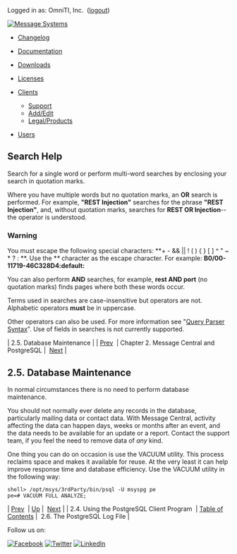 Logged in as: OmniTI, Inc.  ([logout](https://support.messagesystems.com/logout.php))

[![Message Systems](https://support.messagesystems.com/images/ms-white205.png)](https://support.messagesystems.com/start.php) 

*   [Changelog](https://support.messagesystems.com/start.php?show=changelog)
*   [Documentation](https://support.messagesystems.com/docs/)
*   [Downloads](https://support.messagesystems.com/start.php)

*   [Licenses](https://support.messagesystems.com/license_summary.php)
*   <a href="">Clients</a>
    *   [Support](https://support.messagesystems.com/cs.php)
    *   [Add/Edit](https://support.messagesystems.com/edit_client.php)
    *   [Legal/Products](https://support.messagesystems.com/edit_products.php)
*   [Users](https://support.messagesystems.com/edit_customer.php)

## Search Help

Search for a single word or perform multi-word searches by enclosing your search in quotation marks.

Where you have multiple words but no quotation marks, an **OR** search is performed. For example, **"REST Injection"** searches for the phrase **"REST Injection"**, and, without quotation marks, searches for **REST OR Injection**--the operator is understood.

### Warning

You must escape the following special characters: **+ - && || ! ( ) { } [ ] ^ " ~ * ? : \**. Use the **\** character as the escape character. For example: **B0/00-11719-46C328D4\:default\:**

You can also perform **AND** searches, for example, **rest AND port** (no quotation marks) finds pages where both these words occur.

Terms used in searches are case-insensitive but operators are not. Alphabetic operators **must** be in uppercase.

Other operators can also be used. For more information see "[Query Parser Syntax](https://lucene.apache.org/core/old_versioned_docs/versions/3_0_0/queryparsersyntax.html)". Use of fields in searches is not currently supported.

| 2.5. Database Maintenance |
| [Prev](mc-postgres-client.php)  | Chapter 2. Message Central and PostgreSQL |  [Next](mc-postgres-log-file.php) |

## 2.5. Database Maintenance

In normal circumstances there is no need to perform database maintenance.

You should not normally ever delete any records in the database, particularly mailing data or contact data. With Message Central, activity affecting the data can happen days, weeks or months after an event, and the data needs to be available for an update or a report. Contact the support team, if you feel the need to remove data of *any* kind.

One thing you can do on occasion is use the VACUUM utility. This process reclaims space and makes it available for reuse. At the very least it can help improve response time and database efficiency. Use the VACUUM utility in the following way:

```
shell> /opt/msys/3rdParty/bin/psql -U msyspg pe
pe=# VACUUM FULL ANALYZE;
```

| [Prev](mc-postgres-client.php)  | [Up](mc-postgresql.php) |  [Next](mc-postgres-log-file.php) |
| 2.4. Using the PostgreSQL Client Program  | [Table of Contents](index.php) |  2.6. The PostgreSQL Log File |

Follow us on:

[![Facebook](https://support.messagesystems.com/images/icon-facebook.png)](http://www.facebook.com/messagesystems) [![Twitter](https://support.messagesystems.com/images/icon-twitter.png)](http://twitter.com/#!/MessageSystems) [![LinkedIn](https://support.messagesystems.com/images/icon-linkedin.png)](http://www.linkedin.com/company/message-systems)